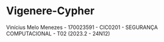 # Vigenere-Cypher
Vinícius Melo Menezes - 170023591 - CIC0201 - SEGURANÇA COMPUTACIONAL - T02 (2023.2 - 24N12)
